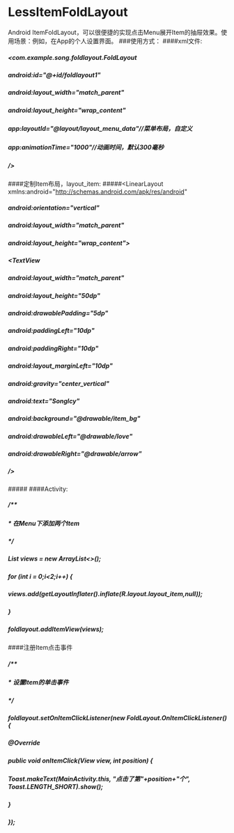 # LessItemFoldLayout
Android ItemFoldLayout，可以很便捷的实现点击Menu展开Item的抽屉效果。使用场景：例如，在App的个人设置界面。
###使用方式：
####xml文件:
#####   <com.example.song.foldlayout.FoldLayout
#####         android:id="@+id/foldlayout1"
#####         android:layout_width="match_parent"
#####         android:layout_height="wrap_content"
#####         app:layoutId="@layout/layout_menu_data"//菜单布局，自定义
#####         app:animationTime="1000"//动画时间，默认300毫秒
#####         />

####定制Item布局，layout_item:
#####<LinearLayout xmlns:android="http://schemas.android.com/apk/res/android"
#####    android:orientation="vertical"
#####    android:layout_width="match_parent"
#####    android:layout_height="wrap_content">
#####    <TextView
#####        android:layout_width="match_parent"
#####        android:layout_height="50dp"
#####        android:drawablePadding="5dp"
#####        android:paddingLeft="10dp"
#####        android:paddingRight="10dp"
#####        android:layout_marginLeft="10dp"
#####       android:gravity="center_vertical"
#####        android:text="Songlcy"
#####       android:background="@drawable/item_bg"
#####       android:drawableLeft="@drawable/love"
#####       android:drawableRight="@drawable/arrow"
#####        />
#####</LinearLayout>
####Activity:
#####        /**
#####         * 在Menu下添加两个Item
#####         */
#####        List<View> views = new ArrayList<>();
#####        for (int i = 0;i<2;i++) {
#####            views.add(getLayoutInflater().inflate(R.layout.layout_item,null));
#####        }
#####        foldlayout.addItemView(views);

####注册Item点击事件
#####        /**
#####         * 设置Item的单击事件
#####         */
#####        foldlayout.setOnItemClickListener(new FoldLayout.OnItemClickListener() {
#####            @Override
#####            public void onItemClick(View view, int position) {
#####                Toast.makeText(MainActivity.this, "点击了第"+position+"个", Toast.LENGTH_SHORT).show();
#####            }
#####        });
